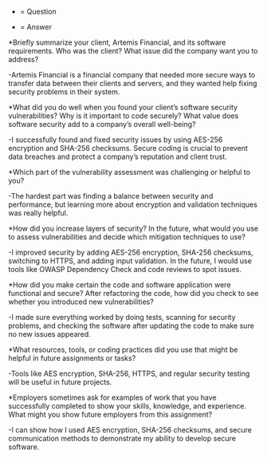 * = Question
- = Answer

*Briefly summarize your client, Artemis Financial, and its software requirements. Who was the client? What issue did the company want you to address?

-Artemis Financial is a financial company that needed more secure ways to transfer data between their clients and servers, and they wanted help fixing security problems in their system.


*What did you do well when you found your client’s software security vulnerabilities? Why is it important to code securely? What value does software security add to a company’s overall well-being?

-I successfully found and fixed security issues by using AES-256 encryption and SHA-256 checksums. Secure coding is crucial to prevent data breaches and protect a company’s reputation and client trust.


*Which part of the vulnerability assessment was challenging or helpful to you?

-The hardest part was finding a balance between security and performance, but learning more about encryption and validation techniques was really helpful.


*How did you increase layers of security? In the future, what would you use to assess vulnerabilities and decide which mitigation techniques to use?

-I improved security by adding AES-256 encryption, SHA-256 checksums, switching to HTTPS, and adding input validation. In the future, I would use tools like OWASP Dependency Check and code reviews to spot issues.


*How did you make certain the code and software application were functional and secure? After refactoring the code, how did you check to see whether you introduced new vulnerabilities?

-I made sure everything worked by doing tests, scanning for security problems, and checking the software after updating the code to make sure no new issues appeared.


*What resources, tools, or coding practices did you use that might be helpful in future assignments or tasks?

-Tools like AES encryption, SHA-256, HTTPS, and regular security testing will be useful in future projects.


*Employers sometimes ask for examples of work that you have successfully completed to show your skills, knowledge, and experience. What might you show future employers from this assignment?

-I can show how I used AES encryption, SHA-256 checksums, and secure communication methods to demonstrate my ability to develop secure software.
